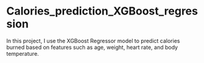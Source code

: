 # Calories_prediction_XGBoost_regression
In this project, I use the XGBoost Regressor model to predict calories burned based on features such as age, weight, heart rate, and body temperature.
